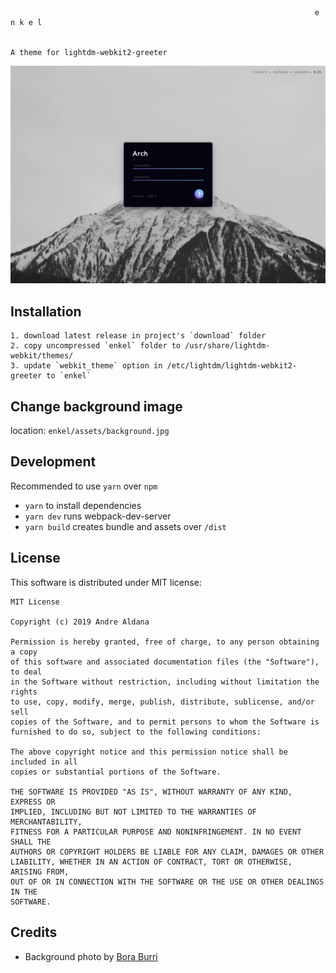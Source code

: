 ```

                                                                    e n k e l


A theme for lightdm-webkit2-greeter
```

![preview](preview.png)

## Installation

```
1. download latest release in project's `download` folder
2. copy uncompressed `enkel` folder to /usr/share/lightdm-webkit/themes/
3. update `webkit_theme` option in /etc/lightdm/lightdm-webkit2-greeter to `enkel`
```

## Change background image

location: `enkel/assets/background.jpg`

## Development

Recommended to use `yarn` over `npm`

- `yarn` to install dependencies
- `yarn dev` runs webpack-dev-server
- `yarn build` creates bundle and assets over `/dist`

## License

This software is distributed under MIT license:

```
MIT License

Copyright (c) 2019 Andre Aldana

Permission is hereby granted, free of charge, to any person obtaining a copy
of this software and associated documentation files (the "Software"), to deal
in the Software without restriction, including without limitation the rights
to use, copy, modify, merge, publish, distribute, sublicense, and/or sell
copies of the Software, and to permit persons to whom the Software is
furnished to do so, subject to the following conditions:

The above copyright notice and this permission notice shall be included in all
copies or substantial portions of the Software.

THE SOFTWARE IS PROVIDED "AS IS", WITHOUT WARRANTY OF ANY KIND, EXPRESS OR
IMPLIED, INCLUDING BUT NOT LIMITED TO THE WARRANTIES OF MERCHANTABILITY,
FITNESS FOR A PARTICULAR PURPOSE AND NONINFRINGEMENT. IN NO EVENT SHALL THE
AUTHORS OR COPYRIGHT HOLDERS BE LIABLE FOR ANY CLAIM, DAMAGES OR OTHER
LIABILITY, WHETHER IN AN ACTION OF CONTRACT, TORT OR OTHERWISE, ARISING FROM,
OUT OF OR IN CONNECTION WITH THE SOFTWARE OR THE USE OR OTHER DEALINGS IN THE
SOFTWARE.
```

## Credits
- Background photo by [Bora Burri](https://unsplash.com/@borapic)